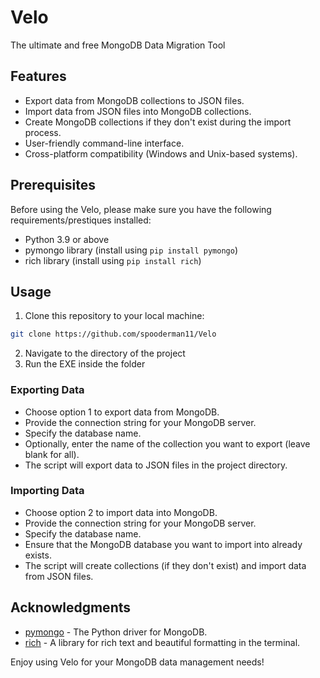 # Velo
The ultimate and free MongoDB Data Migration Tool


## Features

- Export data from MongoDB collections to JSON files.
- Import data from JSON files into MongoDB collections.
- Create MongoDB collections if they don't exist during the import process.
- User-friendly command-line interface.
- Cross-platform compatibility (Windows and Unix-based systems).

## Prerequisites

Before using the Velo, please make sure you have the following requirements/prestiques installed:

- Python 3.9 or above
- pymongo library (install using `pip install pymongo`)
- rich library (install using `pip install rich`)

## Usage

1. Clone this repository to your local machine:
```bash
git clone https://github.com/spooderman11/Velo
```

2. Navigate to the directory of the project
3. Run the EXE inside the folder

### Exporting Data

- Choose option 1 to export data from MongoDB.
- Provide the connection string for your MongoDB server.
- Specify the database name.
- Optionally, enter the name of the collection you want to export (leave blank for all).
- The script will export data to JSON files in the project directory.

### Importing Data

- Choose option 2 to import data into MongoDB.
- Provide the connection string for your MongoDB server.
- Specify the database name.
- Ensure that the MongoDB database you want to import into already exists.
- The script will create collections (if they don't exist) and import data from JSON files.

## Acknowledgments

- [pymongo](https://pymongo.readthedocs.io/en/stable/index.html) - The Python driver for MongoDB.
- [rich](https://github.com/willmcgugan/rich) - A library for rich text and beautiful formatting in the terminal.

Enjoy using Velo for your MongoDB data management needs!
